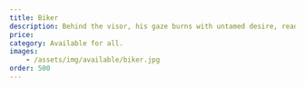 ```yaml
---
title: Biker
description: Behind the visor, his gaze burns with untamed desire, ready to set your heart racing
price: 
category: Available for all.
images: 
    - /assets/img/available/biker.jpg
order: 500
---
```

